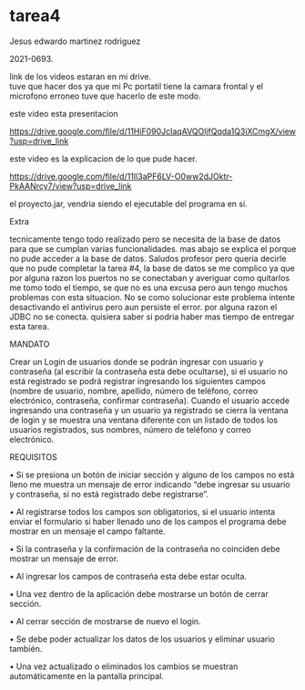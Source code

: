 # tarea4

Jesus edwardo martinez rodriguez

2021-0693.

link de los videos estaran en mi drive.  
tuve que hacer dos ya que mi Pc portatil tiene la camara frontal y el microfono erroneo tuve que hacerlo de este modo.

este video esta presentacion

https://drive.google.com/file/d/11HiF090JcIaqAVQOljfQqda1Q3iXCmgX/view?usp=drive_link

este video es la explicacion de lo que pude hacer.

https://drive.google.com/file/d/11Il3aPF6LV-O0ww2dJOktr-PkAANrcy7/view?usp=drive_link





el proyecto.jar, vendria siendo el ejecutable del programa en si.

Extra

tecnicamente tengo todo realizado pero se necesita de la base de datos para que se cumplan varias funcionalidades.
mas abajo se explica el porque no pude acceder a la base de datos. 
Saludos profesor pero queria decirle que no pude completar la tarea #4, la base de datos se me complico
ya que por alguna razon los puertos no se conectaban y averiguar como quitarlos me tomo todo el tiempo,
se que no es una excusa pero aun tengo muchos problemas con esta situacion.
No se como solucionar este problema intente desactivando el antivirus pero aun persiste el error.
por alguna razon el JDBC no se conecta. quisiera saber si podria haber mas tiempo de entregar esta tarea.


MANDATO



Crear un Login de usuarios donde se podrán ingresar con usuario y contraseña (al
escribir la contraseña esta debe ocultarse), si el usuario no está registrado se podrá
registrar ingresando los siguientes campos (nombre de usuario, nombre, apellido,
número de teléfono, correo electrónico, contraseña, confirmar contraseña). Cuando
el usuario accede ingresando una contraseña y un usuario ya registrado se cierra la
ventana de login y se muestra una ventana diferente con un listado de todos los
usuarios registrados, sus nombres, número de teléfono y correo electrónico.

REQUISITOS


• Si se presiona un botón de iniciar sección y alguno de los campos no está
lleno me muestra un mensaje de error indicando “debe ingresar su usuario
y contraseña, si no está registrado debe registrarse”.

• Al registrarse todos los campos son obligatorios, si el usuario intenta enviar
el formulario si haber llenado uno de los campos el programa debe mostrar
en un mensaje el campo faltante.

• Si la contraseña y la confirmación de la contraseña no coinciden debe
mostrar un mensaje de error.

• Al ingresar los campos de contraseña esta debe estar oculta.

• Una vez dentro de la aplicación debe mostrarse un botón de cerrar sección.

• Al cerrar sección de mostrarse de nuevo el login.

• Se debe poder actualizar los datos de los usuarios y eliminar usuario
también.

• Una vez actualizado o eliminados los cambios se muestran
automáticamente en la pantalla principal.








